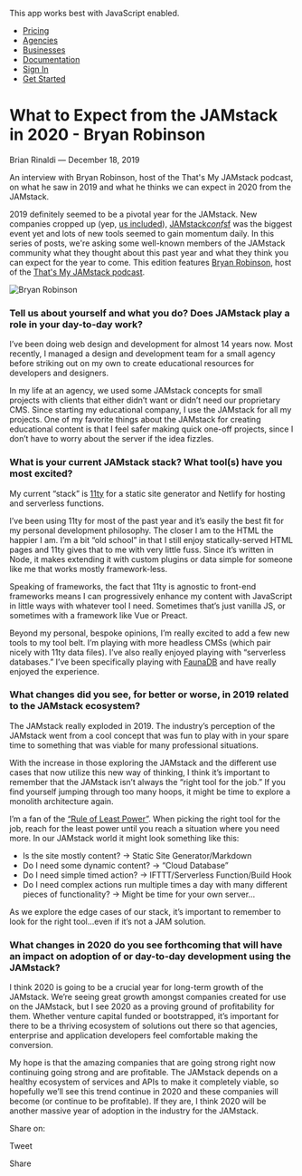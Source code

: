 This app works best with JavaScript enabled.

- [Pricing](/pricing)
- [Agencies](/agencies)
- [Businesses](/businesses)
- [Documentation](https://www.stackbit.com/docs/)
- [Sign In](https://app.stackbit.com/)
- <a href="https://app.stackbit.com/create" class="button-component button-component-theme-accent button-component-hollow"><span>Get Started</span></a>

# What to Expect from the JAMstack in 2020 - Bryan Robinson

Brian Rinaldi — December 18, 2019

An interview with Bryan Robinson, host of the That's My JAMstack podcast, on what he saw in 2019 and what he thinks we can expect in 2020 from the JAMstack.

2019 definitely seemed to be a pivotal year for the JAMstack. New companies cropped up (yep, [us included](https://www.stackbit.com/)), [JAMstack*conf*sf](https://jamstackconf.com/sf/) was the biggest event yet and lots of new tools seemed to gain momentum daily. In this series of posts, we're asking some well-known members of the JAMstack community what they thought about this past year and what they think you can expect for the year to come. This edition features [Bryan Robinson](https://twitter.com/brob), host of the [That's My JAMstack podcast](https://thatsmyjamstack.com/).

![Bryan Robinson](/images/1576683864-bryanrobinson.jpg)

### Tell us about yourself and what you do? Does JAMstack play a role in your day-to-day work?

I’ve been doing web design and development for almost 14 years now. Most recently, I managed a design and development team for a small agency before striking out on my own to create educational resources for developers and designers.

In my life at an agency, we used some JAMstack concepts for small projects with clients that either didn’t want or didn’t need our proprietary CMS. Since starting my educational company, I use the JAMstack for all my projects. One of my favorite things about the JAMstack for creating educational content is that I feel safer making quick one-off projects, since I don’t have to worry about the server if the idea fizzles.

### What is your current JAMstack stack? What tool(s) have you most excited?

My current “stack” is [11ty](https://www.11ty.dev/) for a static site generator and Netlify for hosting and serverless functions.

I’ve been using 11ty for most of the past year and it’s easily the best fit for my personal development philosophy. The closer I am to the HTML the happier I am. I’m a bit “old school” in that I still enjoy statically-served HTML pages and 11ty gives that to me with very little fuss. Since it’s written in Node, it makes extending it with custom plugins or data simple for someone like me that works mostly framework-less.

Speaking of frameworks, the fact that 11ty is agnostic to front-end frameworks means I can progressively enhance my content with JavaScript in little ways with whatever tool I need. Sometimes that’s just vanilla JS, or sometimes with a framework like Vue or Preact.

Beyond my personal, bespoke opinions, I’m really excited to add a few new tools to my tool belt. I’m playing with more headless CMSs (which pair nicely with 11ty data files). I’ve also really enjoyed playing with “serverless databases.” I’ve been specifically playing with [FaunaDB](https://fauna.com/) and have really enjoyed the experience.

### What changes did you see, for better or worse, in 2019 related to the JAMstack ecosystem?

The JAMstack really exploded in 2019. The industry’s perception of the JAMstack went from a cool concept that was fun to play with in your spare time to something that was viable for many professional situations.

With the increase in those exploring the JAMstack and the different use cases that now utilize this new way of thinking, I think it’s important to remember that the JAMstack isn’t always the “right tool for the job.” If you find yourself jumping through too many hoops, it might be time to explore a monolith architecture again.

I’m a fan of the [“Rule of Least Power”](https://blog.logrocket.com/what-the-rule-of-least-power-means-for-modern-developers-b846010a8595/). When picking the right tool for the job, reach for the least power until you reach a situation where you need more. In our JAMstack world it might look something like this:

- Is the site mostly content? -&gt; Static Site Generator/Markdown
- Do I need some dynamic content? -&gt; “Cloud Database”
- Do I need simple timed action? -&gt; IFTTT/Serverless Function/Build Hook
- Do I need complex actions run multiple times a day with many different pieces of functionality? -&gt; Might be time for your own server...

As we explore the edge cases of our stack, it’s important to remember to look for the right tool...even if it’s not a JAM solution.

### What changes in 2020 do you see forthcoming that will have an impact on adoption of or day-to-day development using the JAMstack?

I think 2020 is going to be a crucial year for long-term growth of the JAMstack. We’re seeing great growth amongst companies created for use on the JAMstack, but I see 2020 as a proving ground of profitability for them. Whether venture capital funded or bootstrapped, it’s important for there to be a thriving ecosystem of solutions out there so that agencies, enterprise and application developers feel comfortable making the conversion.

My hope is that the amazing companies that are going strong right now continuing going strong and are profitable. The JAMstack depends on a healthy ecosystem of services and APIs to make it completely viable, so hopefully we’ll see this trend continue in 2020 and these companies will become (or continue to be profitable). If they are, I think 2020 will be another massive year of adoption in the industry for the JAMstack.

<span class="post-share-title">Share on:</span>

Tweet

Share

<!-- -->

<!-- -->
